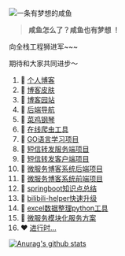 ![一条有梦想的咸鱼](https://liudongyang.top/myself.jpg)

> **咸鱼怎么了？咸鱼也有梦想 ！**

向全栈工程狮进军~~~

期待和大家共同进步～


1. 🍓 [个人博客](https://liudongyang.top)
2. 🍓 [博客皮肤](https://github.com/gitldy1013/vuepress-theme-ldy)
3. 🍉 [博客园站](https://www.cnblogs.com/ldy-blogs/)
4. 🍉 [后端导航](https://liudongyang.top/tag/)
5. 🍉 [菜鸡钢琴](https://github.com/gitldy1013/piano)
6. 🍉 [在线爬虫工具](https://github.com/gitldy1013/smsposterpro)
7. 🍉 [GO语言学习项目](https://github.com/gitldy1013/golearn)
8. 🍉 [短信转发服务端项目](https://github.com/gitldy1013/smsposterpro)
9. 🍉 [短信转发客户端项目](https://github.com/gitldy1013/SMSPoster-Pro)
10. 🍉 [微服务博客系统后端项目](https://github.com/gitldy1013/beautiful-leg)
11. 🍉 [微服务博客系统前端项目](https://github.com/gitldy1013/frontend)
12. 🍉 [springboot知识点总结](https://github.com/gitldy1013/SpringBoot-learn)
13. 🍉 [bilibili-helper快速升级](https://github.com/gitldy1013/bilibili-helper-pro)
14. 🍉 [excel数据整理python工具](https://github.com/gitldy1013/doExcel)
15. 🍉 [微服务模块化服务方案](https://github.com/gitldy1013/dubboSpringCloud)
16. ❤️ [进行时...](http://maoweiwei.liudongyang.top/love)

[![Anurag's github stats](https://github-readme-stats.vercel.app/api?username=gitldy1013&show_icons=true&show_owner=true&count_private=true)](https://github.com/anuraghazra/github-readme-stats)
